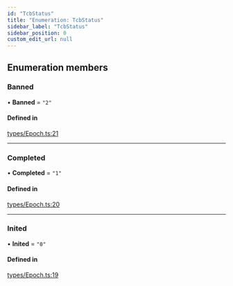 ```yaml
---
id: "TcbStatus"
title: "Enumeration: TcbStatus"
sidebar_label: "TcbStatus"
sidebar_position: 0
custom_edit_url: null
---
```


## Enumeration members

### Banned

• **Banned** = `"2"`

#### Defined in

[types/Epoch.ts:21](https://github.com/Super-Protocol/sp-sdk-js/blob/0eeb728/src/types/Epoch.ts#L21)

___

### Completed

• **Completed** = `"1"`

#### Defined in

[types/Epoch.ts:20](https://github.com/Super-Protocol/sp-sdk-js/blob/0eeb728/src/types/Epoch.ts#L20)

___

### Inited

• **Inited** = `"0"`

#### Defined in

[types/Epoch.ts:19](https://github.com/Super-Protocol/sp-sdk-js/blob/0eeb728/src/types/Epoch.ts#L19)

